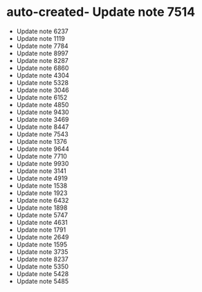 # auto-created- Update note 7514
- Update note 6237
- Update note 1119
- Update note 7784
- Update note 8997
- Update note 8287
- Update note 6860
- Update note 4304
- Update note 5328
- Update note 3046
- Update note 6152
- Update note 4850
- Update note 9430
- Update note 3469
- Update note 8447
- Update note 7543
- Update note 1376
- Update note 9644
- Update note 7710
- Update note 9930
- Update note 3141
- Update note 4919
- Update note 1538
- Update note 1923
- Update note 6432
- Update note 1898
- Update note 5747
- Update note 4631
- Update note 1791
- Update note 2649
- Update note 1595
- Update note 3735
- Update note 8237
- Update note 5350
- Update note 5428
- Update note 5485
